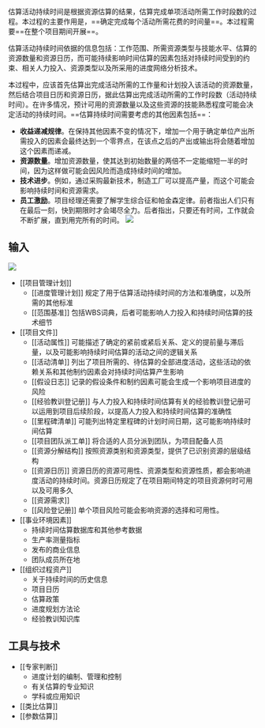 估算活动持续时间是根据资源估算的结果，估算完成单项活动所需工作时段数的过程。本过程的主要作用是，==确定完成每个活动所需花费的时间量==。本过程需要==在整个项目期间开展==。

估算活动持续时间依据的信息包括：工作范围、所需资源类型与技能水平、估算的资源数量和资源日历，而可能持续影响时间估算的因素包括对持续时间受到的约束、相关人力投入、资源类型以及所采用的进度网络分析技术。

本过程中，应该首先估算出完成活动所需的工作量和计划投入该活动的资源数量，然后结合项目日历和资源日历，据此估算出完成活动所需的工作时段数（活动持续时间）。在许多情况，预计可用的资源数量以及这些资源的技能熟悉程度可能会决定活动的持续时间。==估算持续时间需要考虑的其他因素包括==：
+ **收益递减规律**。在保持其他因素不变的情况下，增加一个用于确定单位产出所需投入的因素会最终达到一个零界点，在该点之后的产出或输出将会随着增加这个因素而递减。
+ **资源数量**。增加资源数量，使其达到初始数量的两倍不一定能缩短一半的时间，因为这样做可能会因风险而造成持续时间的增加。
+ **技术进步**。例如，通过采购最新技术，制造工厂可以提高产量，而这个可能会影响持续时间和资源需求。
+ **员工激励**。项目经理还需要了解学生综合征和帕金森定律。前者指出人们只有在最后一刻，快到期限时才会竭尽全力。后者指出，只要还有时间，工作就会不断扩展，直到用完所有的时间。
![](https://raw.githubusercontent.com/a812305914/PMP/main/img/202210061201237.png)


## 输入
![](https://raw.githubusercontent.com/a812305914/PMP/main/img/202210061201211.png)

+ [[项目管理计划]]
	+ [[进度管理计划]] 规定了用于估算活动持续时间的方法和准确度，以及所需的其他标准
	+ [[范围基准]] 包括WBS词典，后者可能影响人力投入和持续时间估算的技术细节
+ [[项目文件]]
	+ [[活动属性]] 可能描述了确定的紧前或紧后关系、定义的提前量与滞后量，以及可能影响持续时间估算的活动之间的逻辑关系
	+ [[活动清单]] 列出了项目所需的、待估算的全部进度活动，这些活动的依赖关系和其他制约因素会对持续时间估算产生影响
	+ [[假设日志]] 记录的假设条件和制约因素可能会生成一个影响项目进度的风险
	+ [[经验教训登记册]] 与人力投入和持续时间估算有关的经验教训登记册可以运用到项目后续阶段，以提高人力投入和持续时间估算的准确性
	+ [[里程碑清单]] 可能列出特定里程碑的计划时间日期，这可能影响持续时间估算
	+ [[项目团队派工单]] 将合适的人员分派到团队，为项目配备人员
	+ [[资源分解结构]] 按照资源类别和资源类型，提供了已识别资源的层级结构
	+ [[资源日历]] 资源日历的资源可用性、资源类型和资源性质，都会影响进度活动的持续时间。资源日历规定了在项目期间特定的项目资源何时可用以及可用多久
	+ [[资源需求]] 
	+ [[风险登记册]] 单个项目风险可能会影响资源的选择和可用性。
+ [[事业环境因素]]
	+ 持续时间估算数据库和其他参考数据
	+ 生产率测量指标
	+ 发布的商业信息
	+ 团队成员所在地
+ [[组织过程资产]]
	+ 关于持续时间的历史信息
	+ 项目日历
	+ 估算政策
	+ 进度规划方法论
	+ 经验教训知识库

## 工具与技术
+ [[专家判断]]
	+ 进度计划的编制、管理和控制
	+ 有关估算的专业知识
	+ 学科或应用知识
+ [[类比估算]]
+ [[参数估算]]